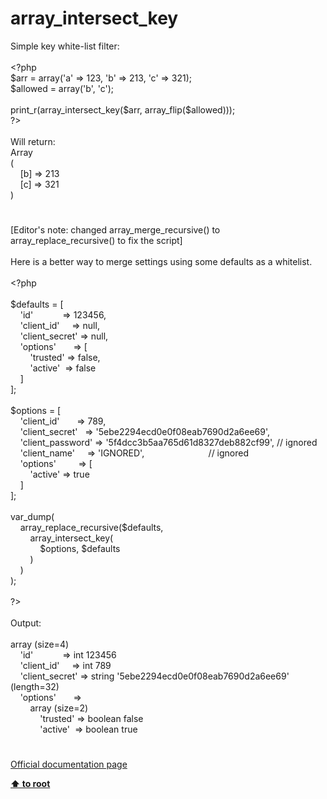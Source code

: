 # array_intersect_key




<div class="phpcode"><span class="html">
Simple key white-list filter:
<br>
<br><span class="default">&lt;?php
<br>$arr </span><span class="keyword">= array(</span><span class="string">&apos;a&apos; </span><span class="keyword">=&gt; </span><span class="default">123</span><span class="keyword">, </span><span class="string">&apos;b&apos; </span><span class="keyword">=&gt; </span><span class="default">213</span><span class="keyword">, </span><span class="string">&apos;c&apos; </span><span class="keyword">=&gt; </span><span class="default">321</span><span class="keyword">);
<br></span><span class="default">$allowed </span><span class="keyword">= array(</span><span class="string">&apos;b&apos;</span><span class="keyword">, </span><span class="string">&apos;c&apos;</span><span class="keyword">);
<br>
<br></span><span class="default">print_r</span><span class="keyword">(</span><span class="default">array_intersect_key</span><span class="keyword">(</span><span class="default">$arr</span><span class="keyword">, </span><span class="default">array_flip</span><span class="keyword">(</span><span class="default">$allowed</span><span class="keyword">)));
<br></span><span class="default">?&gt;
<br></span>
<br>Will return:
<br>Array
<br>(
<br>&#xA0; &#xA0; [b] =&gt; 213
<br>&#xA0; &#xA0; [c] =&gt; 321
<br>)</span>
</div>
  

#


<div class="phpcode"><span class="html">
[Editor&apos;s note: changed array_merge_recursive() to array_replace_recursive() to fix the script]
<br>
<br>Here is a better way to merge settings using some defaults as a whitelist.
<br>
<br><span class="default">&lt;?php
<br>
<br>$defaults </span><span class="keyword">= [
<br>&#xA0; &#xA0; </span><span class="string">&apos;id&apos;&#xA0; &#xA0; &#xA0; &#xA0; &#xA0; &#xA0; </span><span class="keyword">=&gt; </span><span class="default">123456</span><span class="keyword">,
<br>&#xA0; &#xA0; </span><span class="string">&apos;client_id&apos;&#xA0; &#xA0;&#xA0; </span><span class="keyword">=&gt; </span><span class="default">null</span><span class="keyword">,
<br>&#xA0; &#xA0; </span><span class="string">&apos;client_secret&apos; </span><span class="keyword">=&gt; </span><span class="default">null</span><span class="keyword">,
<br>&#xA0; &#xA0; </span><span class="string">&apos;options&apos;&#xA0; &#xA0; &#xA0;&#xA0; </span><span class="keyword">=&gt; [
<br>&#xA0; &#xA0; &#xA0; &#xA0; </span><span class="string">&apos;trusted&apos; </span><span class="keyword">=&gt; </span><span class="default">false</span><span class="keyword">,
<br>&#xA0; &#xA0; &#xA0; &#xA0; </span><span class="string">&apos;active&apos;&#xA0; </span><span class="keyword">=&gt; </span><span class="default">false
<br>&#xA0; &#xA0; </span><span class="keyword">]
<br>];
<br>
<br></span><span class="default">$options </span><span class="keyword">= [
<br>&#xA0; &#xA0; </span><span class="string">&apos;client_id&apos;&#xA0; &#xA0; &#xA0;&#xA0; </span><span class="keyword">=&gt; </span><span class="default">789</span><span class="keyword">,
<br>&#xA0; &#xA0; </span><span class="string">&apos;client_secret&apos;&#xA0;&#xA0; </span><span class="keyword">=&gt; </span><span class="string">&apos;5ebe2294ecd0e0f08eab7690d2a6ee69&apos;</span><span class="keyword">,
<br>&#xA0; &#xA0; </span><span class="string">&apos;client_password&apos; </span><span class="keyword">=&gt; </span><span class="string">&apos;5f4dcc3b5aa765d61d8327deb882cf99&apos;</span><span class="keyword">, </span><span class="comment">// ignored
<br>&#xA0; &#xA0; </span><span class="string">&apos;client_name&apos;&#xA0; &#xA0;&#xA0; </span><span class="keyword">=&gt; </span><span class="string">&apos;IGNORED&apos;</span><span class="keyword">,&#xA0; &#xA0; &#xA0; &#xA0; &#xA0; &#xA0; &#xA0; &#xA0; &#xA0; &#xA0; &#xA0; &#xA0; &#xA0; </span><span class="comment">// ignored
<br>&#xA0; &#xA0; </span><span class="string">&apos;options&apos;&#xA0; &#xA0; &#xA0; &#xA0;&#xA0; </span><span class="keyword">=&gt; [
<br>&#xA0; &#xA0; &#xA0; &#xA0; </span><span class="string">&apos;active&apos; </span><span class="keyword">=&gt; </span><span class="default">true
<br>&#xA0; &#xA0; </span><span class="keyword">]
<br>];
<br>
<br></span><span class="default">var_dump</span><span class="keyword">(
<br>&#xA0; &#xA0; </span><span class="default">array_replace_recursive</span><span class="keyword">(</span><span class="default">$defaults</span><span class="keyword">, 
<br>&#xA0; &#xA0; &#xA0; &#xA0; </span><span class="default">array_intersect_key</span><span class="keyword">(
<br>&#xA0; &#xA0; &#xA0; &#xA0; &#xA0; &#xA0; </span><span class="default">$options</span><span class="keyword">, </span><span class="default">$defaults
<br>&#xA0; &#xA0; &#xA0; &#xA0; </span><span class="keyword">)
<br>&#xA0; &#xA0; )
<br>);
<br>
<br></span><span class="default">?&gt;
<br></span>
<br>Output:
<br>
<br>array (size=4)
<br>&#xA0; &#xA0; &apos;id&apos;&#xA0; &#xA0; &#xA0; &#xA0; &#xA0; &#xA0; =&gt; int 123456
<br>&#xA0; &#xA0; &apos;client_id&apos;&#xA0; &#xA0;&#xA0; =&gt; int 789
<br>&#xA0; &#xA0; &apos;client_secret&apos; =&gt; string &apos;5ebe2294ecd0e0f08eab7690d2a6ee69&apos; (length=32)
<br>&#xA0; &#xA0; &apos;options&apos;&#xA0; &#xA0; &#xA0;&#xA0; =&gt; 
<br>&#xA0; &#xA0; &#xA0; &#xA0; array (size=2)
<br>&#xA0; &#xA0; &#xA0; &#xA0; &#xA0; &#xA0; &apos;trusted&apos; =&gt; boolean false
<br>&#xA0; &#xA0; &#xA0; &#xA0; &#xA0; &#xA0; &apos;active&apos;&#xA0; =&gt; boolean true</span>
</div>
  

#

[Official documentation page](https://www.php.net/manual/en/function.array-intersect-key.php)

**[⬆ to root](/)**